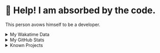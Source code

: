 # 🥺 Help! I am absorbed by the code. 

This person avows himself to be a developer.

<details>

<summary>My Wakatime Data</summary>

<!--START_SECTION:waka-->
![Lines of code](https://img.shields.io/badge/From%20Hello%20World%20I%27ve%20Written-8.8%20million%20lines%20of%20code-blue)

**🐱 My GitHub Data** 

> 📦 776.2 kB Used in GitHub's Storage 
 > 
> 🏆 497 Contributions in the Year 2024
 > 
> 🚫 Not Opted to Hire
 > 
> 📜 87 Public Repositories 
 > 
> 🔑 26 Private Repositories 
 > 
**I'm an Early 🐤** 

```text
🌞 Morning                2169 commits        ██████░░░░░░░░░░░░░░░░░░░   24.09 % 
🌆 Daytime                3840 commits        ███████████░░░░░░░░░░░░░░   42.66 % 
🌃 Evening                2918 commits        ████████░░░░░░░░░░░░░░░░░   32.42 % 
🌙 Night                  75 commits          ░░░░░░░░░░░░░░░░░░░░░░░░░   00.83 % 
```
📅 **I'm Most Productive on Wednesday** 

```text
Monday                   1118 commits        ███░░░░░░░░░░░░░░░░░░░░░░   12.42 % 
Tuesday                  1574 commits        ████░░░░░░░░░░░░░░░░░░░░░   17.49 % 
Wednesday                1576 commits        ████░░░░░░░░░░░░░░░░░░░░░   17.51 % 
Thursday                 1294 commits        ████░░░░░░░░░░░░░░░░░░░░░   14.37 % 
Friday                   1337 commits        ████░░░░░░░░░░░░░░░░░░░░░   14.85 % 
Saturday                 1126 commits        ███░░░░░░░░░░░░░░░░░░░░░░   12.51 % 
Sunday                   977 commits         ███░░░░░░░░░░░░░░░░░░░░░░   10.85 % 
```


**I Mostly Code in Go** 

```text
Python                   22 repos            ██████░░░░░░░░░░░░░░░░░░░   22.45 % 
TeX                      6 repos             ██░░░░░░░░░░░░░░░░░░░░░░░   06.12 % 
Swift                    3 repos             █░░░░░░░░░░░░░░░░░░░░░░░░   03.06 % 
Shell                    2 repos             █░░░░░░░░░░░░░░░░░░░░░░░░   02.04 % 
Rust                     2 repos             █░░░░░░░░░░░░░░░░░░░░░░░░   02.04 % 
```




 Last Updated on 26/03/2024 01:13:30 UTC
<!--END_SECTION:waka-->

</details>

<details>
 
 <summary>My GitHub Stats</summary>

[![CDFMLR's github stats](https://github-readme-stats.vercel.app/api?username=cdfmlr&count_private=true&show_icons=true)](https://github.com/anuraghazra/github-readme-stats)
 
</details>

<details>

<summary>Known Projects</summary>

[![Star History Chart](https://api.star-history.com/svg?repos=cdfmlr/pyflowchart,cdfmlr/muvtuber,cdfmlr/crud,cdfmlr/murecom-verse-1,cdfmlr/murecom-intro&type=Date)](https://star-history.com/#cdfmlr/pyflowchart&cdfmlr/muvtuber&cdfmlr/crud&cdfmlr/murecom-verse-1&cdfmlr/murecom-intro&Date)

 </details>
